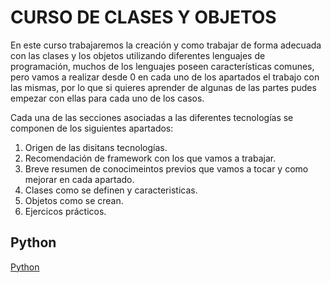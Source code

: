 # CURSO DE CLASES Y OBJETOS

En este curso trabajaremos la creación y como trabajar de forma adecuada con las clases y los objetos utilizando
diferentes lenguajes de programación, muchos de los lenguajes poseen características comunes, pero vamos a
realizar desde 0 en cada uno de los apartados el trabajo con las mismas, por lo que si quieres aprender de algunas
de las partes pudes empezar con ellas para cada uno de los casos.

Cada una de las secciones asociadas a las diferentes tecnologías se componen de los siguientes apartados:

1. Origen de las disitans tecnologías.
2. Recomendación de framework con los que vamos a trabajar.
3. Breve resumen de conocimeintos previos que vamos a tocar y como mejorar en cada apartado.
4. Clases como se definen y caracteristicas.
5. Objetos como se crean.
6. Ejercicos prácticos.

## Python

[Python](/Python_Clases_y_Objetos)
